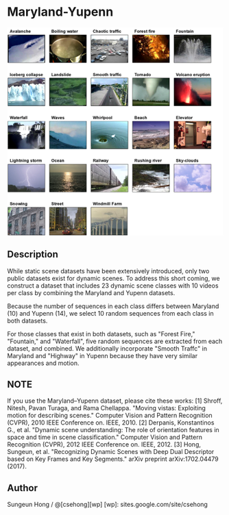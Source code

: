 # Maryland-Yupenn

![Alt text](Maryland_Yupenn_Samples.png)

Description
------------
While static scene datasets have been extensively introduced, only two public datasets exist for dynamic scenes. To address this short coming, we construct a dataset that includes 23 dynamic scene classes with 10 videos per class by combining the Maryland and Yupenn datasets. 

Because the number of sequences in each class differs between Maryland (10) and Yupenn (14), we select 10 random sequences from each class in both datasets. 

For those classes that exist in both datasets, such as "Forest Fire," "Fountain," and "Waterfall", five random sequences are extracted from each dataset, and combined. We additionally incorporate "Smooth Traffc" in Maryland and "Highway" in Yupenn because they have very similar appearances and motion. 


NOTE
------------
If you use the Maryland–Yupenn dataset, please cite these works:
[1] Shroff, Nitesh, Pavan Turaga, and Rama Chellappa. "Moving vistas: Exploiting motion for describing scenes." Computer Vision and Pattern Recognition (CVPR), 2010 IEEE Conference on. IEEE, 2010.
[2] Derpanis, Konstantinos G., et al. "Dynamic scene understanding: The role of orientation features in space and time in scene classification." Computer Vision and Pattern Recognition (CVPR), 2012 IEEE Conference on. IEEE, 2012.
[3] Hong, Sungeun, et al. "Recognizing Dynamic Scenes with Deep Dual Descriptor based on Key Frames and Key Segments." arXiv preprint arXiv:1702.04479 (2017).





Author
------------
Sungeun Hong / @[csehong][wp]
[wp]: sites.google.com/site/csehong


